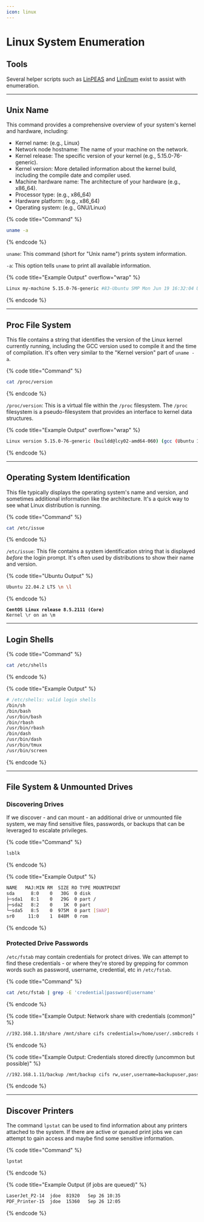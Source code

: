 ```yaml
---
icon: linux
---
```


# Linux System Enumeration

## Tools

Several helper scripts such as [LinPEAS](https://github.com/carlospolop/PEASS-ng/tree/master/linPEAS) and [LinEnum](https://github.com/rebootuser/LinEnum) exist to assist with enumeration.

***

## Unix Name

This command provides a comprehensive overview of your system's kernel and hardware, including:

* Kernel name: (e.g., Linux)
* Network node hostname: The name of your machine on the network.
* Kernel release: The specific version of your kernel (e.g., 5.15.0-76-generic).
* Kernel version: More detailed information about the kernel build, including the compile date and compiler used.
* Machine hardware name: The architecture of your hardware (e.g., x86\_64).
* Processor type: (e.g., x86\_64)
* Hardware platform: (e.g., x86\_64)
* Operating system: (e.g., GNU/Linux)

{% code title="Command" %}
```bash
uname -a
```
{% endcode %}

`uname`: This command (short for "Unix name") prints system information.

`-a`: This option tells `uname` to print all available information.

{% code title="Example Output" overflow="wrap" %}
```bash
Linux my-machine 5.15.0-76-generic #83-Ubuntu SMP Mon Jun 19 16:32:04 UTC 2023 x86_64 x86_64 x86_64 GNU/Linux
```
{% endcode %}

***

## Proc File System

This file contains a string that identifies the version of the Linux kernel currently running, including the GCC version used to compile it and the time of compilation. It's often very similar to the "Kernel version" part of `uname -a`.

{% code title="Command" %}
```bash
cat /proc/version
```
{% endcode %}

`/proc/version`: This is a virtual file within the `/proc` filesystem. The `/proc` filesystem is a pseudo-filesystem that provides an interface to kernel data structures.

{% code title="Example Output" overflow="wrap" %}
```bash
Linux version 5.15.0-76-generic (buildd@lcy02-amd64-060) (gcc (Ubuntu 11.3.0-1ubuntu1~22.04.1) 11.3.0, GNU ld (GNU Binutils for Ubuntu) 2.38) #83-Ubuntu SMP Mon Jun 19 16:32:04 UTC 2023
```
{% endcode %}

***

## Operating System Identification

This file typically displays the operating system's name and version, and sometimes additional information like the architecture. It's a quick way to see what Linux distribution is running.

{% code title="Command" %}
```bash
cat /etc/issue
```
{% endcode %}

`/etc/issue`: This file contains a system identification string that is displayed _before_ the login prompt. It's often used by distributions to show their name and version.

{% code title="Ubuntu Output" %}
```bash
Ubuntu 22.04.2 LTS \n \l
```
{% endcode %}

<pre class="language-bash" data-title="CentOS/RHEL Output"><code class="lang-bash"><strong>CentOS Linux release 8.5.2111 (Core)
</strong>Kernel \r on an \m
</code></pre>

***

## Login Shells

{% code title="Command" %}
```bash
cat /etc/shells
```
{% endcode %}

{% code title="Example Output" %}
```bash
# /etc/shells: valid login shells
/bin/sh
/bin/bash
/usr/bin/bash
/bin/rbash
/usr/bin/rbash
/bin/dash
/usr/bin/dash
/usr/bin/tmux
/usr/bin/screen
```
{% endcode %}

***

## File System & Unmounted Drives

### Discovering Drives

If we discover - and can mount - an additional drive or unmounted file system, we may find sensitive files, passwords, or backups that can be leveraged to escalate privileges.

{% code title="Command" %}
```bash
lsblk
```
{% endcode %}

{% code title="Example Output" %}
```bash
NAME   MAJ:MIN RM  SIZE RO TYPE MOUNTPOINT
sda      8:0    0   30G  0 disk 
├─sda1   8:1    0   29G  0 part /
├─sda2   8:2    0    1K  0 part 
└─sda5   8:5    0  975M  0 part [SWAP]
sr0     11:0    1  848M  0 rom  
```
{% endcode %}

### Protected Drive Passwords

`/etc/fstab` may contain credentials for protect drives. We can attempt to find these credentials - or where they're stored by grepping for common words such as password, username, credential, etc in `/etc/fstab`.

{% code title="Command" %}
```bash
cat /etc/fstab | grep -E 'credential|password|username'
```
{% endcode %}

{% code title="Example Output: Network share with credentials (common)" %}
```bash
//192.168.1.10/share /mnt/share cifs credentials=/home/user/.smbcreds 0 0
```
{% endcode %}

{% code title="Example Output: Credentials stored directly (uncommon but possible)" %}
```bash
//192.168.1.11/backup /mnt/backup cifs rw,user,username=backupuser,password=secretpass 0 0
```
{% endcode %}

***

## Discover Printers

The command `lpstat` can be used to find information about any printers attached to the system. If there are active or queued print jobs we can attempt to gain access and maybe find some sensitive information.

{% code title="Command" %}
```bash
lpstat
```
{% endcode %}

{% code title="Example Output (if jobs are queued)" %}
```bash
LaserJet_P2-14  jdoe  81920   Sep 26 10:35
PDF_Printer-15  jdoe  15360   Sep 26 12:05
```
{% endcode %}
